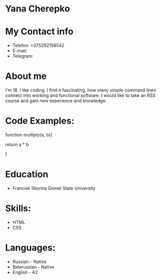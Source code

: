 # Yana Cherepko
# My Contact info
* Telefon: +375292158542
* E-mail:
* Telegram:
# About me
I'm 18. I like coding. I find it fascinating, how many simple command lines connect into working and functional software. I would like to take an RSS course and gain new experience and knowledge.
# Code Examples:
function multiply(a, b){

return a * b

}
# Education
* Francisk Skorina Gomel State University
# Skills:
* HTML
* CSS
# Languages:
* Russian - Native
* Belarussian - Native
* English - A2
